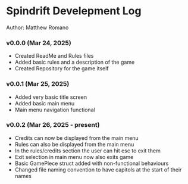 # Spindrift Develepment Log

Author: Matthew Romano

### v0.0.0 (Mar 24, 2025)
- Created ReadMe and Rules files
- Added basic rules and a description of the game
- Created Repository for the game itself

### v0.0.1 (Mar 25, 2025)
- Added very basic title screen
- Added basic main menu
- Main menu navigation functional

### v0.0.2 (Mar 26, 2025 - present)
- Credits can now be displayed from the main menu
- Rules can also be displayed from the main menu
- In the rules/credits section the user can hit esc to exit them
- Exit selection in main menu now also exits game
- Basic GamePiece struct added with non-functional behaviours
- Changed file naming convention to have capitols at the start of their names

